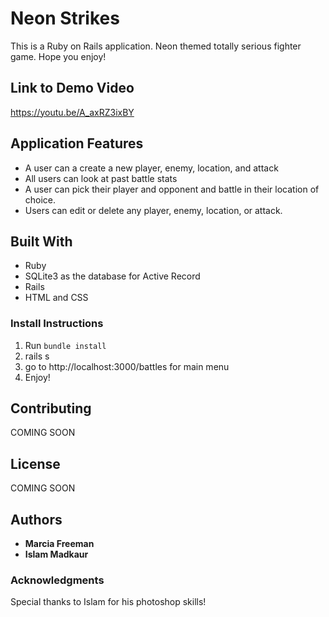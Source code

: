 # Neon Strikes

This is a Ruby on Rails application. Neon themed totally serious fighter game. Hope you enjoy!


## Link to Demo Video
https://youtu.be/A_axRZ3ixBY

## Application Features
* A user can a create a new player, enemy, location, and attack
* All users can look at past battle stats
* A user can pick their player and opponent and battle in their location of choice.
* Users can edit or delete any player, enemy, location, or attack.

## Built With
* Ruby
* SQLite3 as the database for Active Record
* Rails
* HTML and CSS

### Install Instructions
1. Run ```bundle install```
2. rails s
3. go to http://localhost:3000/battles for main menu
4. Enjoy!


## Contributing
COMING SOON

## License
COMING SOON


## Authors
* **Marcia Freeman**
* **Islam Madkaur**


### Acknowledgments
Special thanks to Islam for his photoshop skills!
